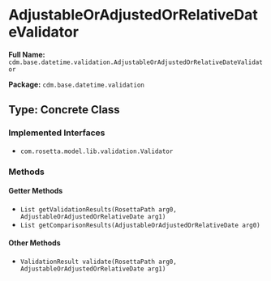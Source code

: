 # AdjustableOrAdjustedOrRelativeDateValidator

**Full Name:** `cdm.base.datetime.validation.AdjustableOrAdjustedOrRelativeDateValidator`

**Package:** `cdm.base.datetime.validation`

## Type: Concrete Class

### Implemented Interfaces

- `com.rosetta.model.lib.validation.Validator`

### Methods

#### Getter Methods

- `List getValidationResults(RosettaPath arg0, AdjustableOrAdjustedOrRelativeDate arg1)`
- `List getComparisonResults(AdjustableOrAdjustedOrRelativeDate arg0)`

#### Other Methods

- `ValidationResult validate(RosettaPath arg0, AdjustableOrAdjustedOrRelativeDate arg1)`

